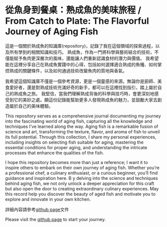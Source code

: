 # 從魚身到餐桌：熟成魚的美味旅程  / From Catch to Plate: The Flavorful Journey of Aging Fish
這是一個關於熟成魚的知識庫(repository)，記錄了我在這個領域的探索過程，以及所有學到的相關知識和技巧。
熟成魚，作為一門將科學與藝術結合的技術，不僅能賦予魚肉更深層次的風味，還能讓人們重新認識食材的潛力與價值。
我希望能在這裡分享自己在熟成魚實踐中的心得，包括如何選擇適合熟成的魚種、如何掌控熟成的關鍵條件，以及如何通過技術改變魚肉的質地與香氣。

我希望這個知識庫不僅是一個參考資源，更是一個靈感的來源。無論你是廚師、美食愛好者，還是對熟成技術充滿好奇的新手，都可以在這裡找到指引，踏上屬於自己的熟成魚之旅。
我堅信，當我們理解熟成背後的科學與技巧時，會更深刻地感受到它的美妙之處。願這份記錄能幫助更多人發現熟成魚的魅力，並鼓勵大家去創造屬於自己的美味體驗。

This repository serves as a comprehensive journal documenting my journey into the fascinating world of aging fish, capturing all the knowledge and techniques I've learned along the way. Aging fish is a remarkable fusion of science and art, transforming the texture, flavor, and aroma of fish to unveil its full potential. 
Through this collection, I share my personal experiences, including insights on selecting fish suitable for aging, mastering the essential conditions for proper aging, and understanding the intricate processes that enhance the qualities of the fish.

I hope this repository becomes more than just a reference; I want it to inspire others to embark on their own journey of aging fish. Whether you’re a professional chef, a culinary enthusiast, or a curious beginner, you’ll find guidance and inspiration here. B
y delving into the science and techniques behind aging fish, we not only unlock a deeper appreciation for this craft but also open the door to creating extraordinary culinary experiences. May this record help you discover the beauty of aged fish and motivate you to explore and innovate in your own kitchen.

詳細內容請參考[github page](https://quantum1993.github.io/aging_fish/)文件

Please visit the [github page](https://quantum1993.github.io/aging_fish/) to start your journey.